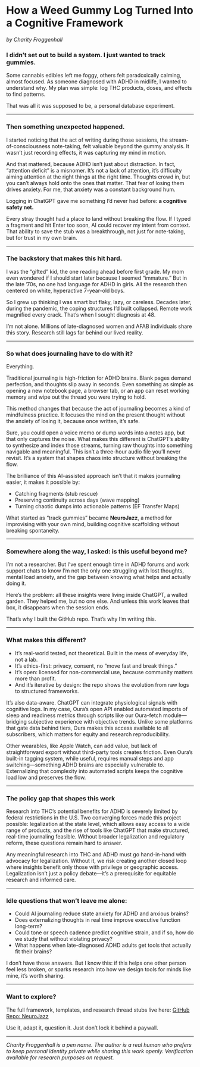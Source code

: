# How a Weed Gummy Log Turned Into a Cognitive Framework
*by Charity Froggenhall*

### I didn’t set out to build a system. I just wanted to track gummies.
Some cannabis edibles left me foggy, others felt paradoxically calming, almost focused. As someone diagnosed with ADHD in midlife, I wanted to understand why. My plan was simple: log THC products, doses, and effects to find patterns.

That was all it was supposed to be, a personal database experiment.

---

### Then something unexpected happened.
I started noticing that the act of writing during those sessions, the stream-of-consciousness note-taking, felt valuable beyond the gummy analysis. It wasn’t just recording effects, it was capturing my mind in motion.

And that mattered, because ADHD isn’t just about distraction. In fact, “attention deficit” is a misnomer. It’s not a lack of attention, it’s difficulty aiming attention at the right things at the right time. Thoughts crowd in, but you can’t always hold onto the ones that matter. That fear of losing them drives anxiety. For me, that anxiety was a constant background hum.

Logging in ChatGPT gave me something I’d never had before:
**a cognitive safety net.**

Every stray thought had a place to land without breaking the flow. If I typed a fragment and hit Enter too soon, AI could recover my intent from context. That ability to save the stub was a breakthrough, not just for note-taking, but for trust in my own brain.

---

### The backstory that makes this hit hard.
I was the “gifted” kid, the one reading ahead before first grade. My mom even wondered if I should start later because I seemed “immature.” But in the late ’70s, no one had language for ADHD in girls. All the research then centered on white, hyperactive 7-year-old boys.

So I grew up thinking I was smart but flaky, lazy, or careless. Decades later, during the pandemic, the coping structures I’d built collapsed. Remote work magnified every crack. That’s when I sought diagnosis at 48.

I’m not alone. Millions of late-diagnosed women and AFAB individuals share this story. Research still lags far behind our lived reality.

---

### So what does journaling have to do with it?
Everything.

Traditional journaling is high-friction for ADHD brains. Blank pages demand perfection, and thoughts slip away in seconds. Even something as simple as opening a new notebook page, a browser tab, or an app can reset working memory and wipe out the thread you were trying to hold.

This method changes that because the act of journaling becomes a kind of mindfulness practice. It focuses the mind on the present thought without the anxiety of losing it, because once written, it’s safe.

Sure, you could open a voice memo or dump words into a notes app, but that only captures the noise. What makes this different is ChatGPT’s ability to synthesize and index those streams, turning raw thoughts into something navigable and meaningful. This isn’t a three-hour audio file you’ll never revisit. It’s a system that shapes chaos into structure without breaking the flow.

The brilliance of this AI-assisted approach isn’t that it makes journaling easier, it makes it possible by:
- Catching fragments (stub rescue)
- Preserving continuity across days (wave mapping)
- Turning chaotic dumps into actionable patterns (EF Transfer Maps)

What started as “track gummies” became **NeuroJazz**, a method for improvising with your own mind, building cognitive scaffolding without breaking spontaneity.

---

### Somewhere along the way, I asked: is this useful beyond me?
I’m not a researcher. But I’ve spent enough time in ADHD forums and work support chats to know I’m not the only one struggling with lost thoughts, mental load anxiety, and the gap between knowing what helps and actually doing it.

Here’s the problem: all these insights were living inside ChatGPT, a walled garden. They helped me, but no one else. And unless this work leaves that box, it disappears when the session ends.

That’s why I built the GitHub repo.
That’s why I’m writing this.

---

### What makes this different?
- It’s real-world tested, not theoretical. Built in the mess of everyday life, not a lab.
- It’s ethics-first: privacy, consent, no “move fast and break things.”
- It’s open: licensed for non-commercial use, because community matters more than profit.
- And it’s iterative by design: the repo shows the evolution from raw logs to structured frameworks.

It’s also data-aware. ChatGPT can integrate physiological signals with cognitive logs. In my case, Oura’s open API enabled automated imports of sleep and readiness metrics through scripts like our Oura-fetch module—bridging subjective experience with objective trends. Unlike some platforms that gate data behind tiers, Oura makes this access available to all subscribers, which matters for equity and research reproducibility.

Other wearables, like Apple Watch, can add value, but lack of straightforward export without third-party tools creates friction. Even Oura’s built-in tagging system, while useful, requires manual steps and app switching—something ADHD brains are especially vulnerable to. Externalizing that complexity into automated scripts keeps the cognitive load low and preserves the flow.

---

### The policy gap that shapes this work
Research into THC’s potential benefits for ADHD is severely limited by federal restrictions in the U.S. Two converging forces made this project possible: legalization at the state level, which allows easy access to a wide range of products, and the rise of tools like ChatGPT that make structured, real-time journaling feasible. Without broader legalization and regulatory reform, these questions remain hard to answer.

Any meaningful research into THC and ADHD must go hand-in-hand with advocacy for legalization. Without it, we risk creating another closed loop where insights benefit only those with privilege or geographic access. Legalization isn’t just a policy debate—it’s a prerequisite for equitable research and informed care.

---

### Idle questions that won’t leave me alone:
- Could AI journaling reduce state anxiety for ADHD and anxious brains?
- Does externalizing thoughts in real time improve executive function long-term?
- Could tone or speech cadence predict cognitive strain, and if so, how do we study that without violating privacy?
- What happens when late-diagnosed ADHD adults get tools that actually fit their brains?

I don’t have those answers. But I know this:
if this helps one other person feel less broken, or sparks research into how we design tools for minds like mine, it’s worth sharing.

---

### Want to explore?
The full framework, templates, and research thread stubs live here:
[GitHub Repo: NeuroJazz](#)

Use it, adapt it, question it. Just don’t lock it behind a paywall.

---

*Charity Froggenhall is a pen name. The author is a real human who prefers to keep personal identity private while sharing this work openly. Verification available for research purposes on request.*
